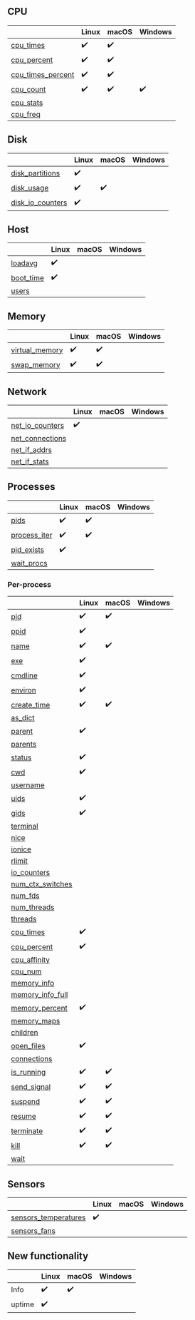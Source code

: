 ## CPU

|                                                                                        | Linux              | macOS              | Windows            |
|----------------------------------------------------------------------------------------|--------------------|--------------------|--------------------|
| [cpu_times](https://psutil.readthedocs.io/en/latest/#psutil.cpu_times)                 | :heavy_check_mark: | :heavy_check_mark: |                    |
| [cpu_percent](https://psutil.readthedocs.io/en/latest/#psutil.cpu_percent)             | :heavy_check_mark: | :heavy_check_mark: |                    |
| [cpu_times_percent](https://psutil.readthedocs.io/en/latest/#psutil.cpu_times_percent) | :heavy_check_mark: | :heavy_check_mark: |                    |
| [cpu_count](https://psutil.readthedocs.io/en/latest/#psutil.cpu_count)                 | :heavy_check_mark: | :heavy_check_mark: | :heavy_check_mark: |
| [cpu_stats](https://psutil.readthedocs.io/en/latest/#psutil.cpu_stats)                 |                    |                    |                    |
| [cpu_freq](https://psutil.readthedocs.io/en/latest/#psutil.cpu_freq)                   |                    |                    |                    |

## Disk

|                                                                                      | Linux              | macOS              | Windows |
|--------------------------------------------------------------------------------------|--------------------|--------------------|---------|
| [disk_partitions](https://psutil.readthedocs.io/en/latest/#psutil.disk_partitions)   | :heavy_check_mark: |                    |         |
| [disk_usage](https://psutil.readthedocs.io/en/latest/#psutil.disk_usage)             | :heavy_check_mark: | :heavy_check_mark: |         |
| [disk_io_counters](https://psutil.readthedocs.io/en/latest/#psutil.disk_io_counters) | :heavy_check_mark: |                    |         |

## Host

|                                                                                    | Linux              | macOS | Windows |
|------------------------------------------------------------------------------------|--------------------|-------|---------|
| [loadavg](https://psutil.readthedocs.io/en/latest/?badge=latest#psutil.getloadavg) | :heavy_check_mark: |       |         |
| [boot_time](https://psutil.readthedocs.io/en/latest/#psutil.boot_time)             | :heavy_check_mark: |       |         |
| [users](https://psutil.readthedocs.io/en/latest/#psutil.users)                     |                    |       |         |

## Memory

|                                                                                  | Linux              | macOS              | Windows |
|----------------------------------------------------------------------------------|--------------------|--------------------|---------|
| [virtual_memory](https://psutil.readthedocs.io/en/latest/#psutil.virtual_memory) | :heavy_check_mark: | :heavy_check_mark: |         |
| [swap_memory](https://psutil.readthedocs.io/en/latest/#psutil.swap_memory)       | :heavy_check_mark: | :heavy_check_mark: |         |

## Network

|                                                                                    | Linux              | macOS | Windows |
|------------------------------------------------------------------------------------|--------------------|-------|---------|
| [net_io_counters](https://psutil.readthedocs.io/en/latest/#psutil.net_io_counters) | :heavy_check_mark: |       |         |
| [net_connections](https://psutil.readthedocs.io/en/latest/#psutil.net_connections) |                    |       |         |
| [net_if_addrs](https://psutil.readthedocs.io/en/latest/#psutil.net_if_addrs)       |                    |       |         |
| [net_if_stats](https://psutil.readthedocs.io/en/latest/#psutil.net_if_stats)       |                    |       |         |

## Processes

|                                                                              | Linux              | macOS              | Windows |
|------------------------------------------------------------------------------|--------------------|--------------------|---------|
| [pids](https://psutil.readthedocs.io/en/latest/#psutil.pids)                 | :heavy_check_mark: | :heavy_check_mark: |         |
| [process_iter](https://psutil.readthedocs.io/en/latest/#psutil.process_iter) | :heavy_check_mark: | :heavy_check_mark: |         |
| [pid_exists](https://psutil.readthedocs.io/en/latest/#psutil.pid_exists)     | :heavy_check_mark: |                    |         |
| [wait_procs](https://psutil.readthedocs.io/en/latest/#psutil.wait_procs)     |                    |                    |         |

### Per-process

|                                                                                              | Linux              | macOS              | Windows |
|----------------------------------------------------------------------------------------------|--------------------|--------------------|---------|
| [pid](https://psutil.readthedocs.io/en/latest/#psutil.Process.pid)                           | :heavy_check_mark: | :heavy_check_mark: |         |
| [ppid](https://psutil.readthedocs.io/en/latest/#psutil.Process.ppid)                         | :heavy_check_mark: |                    |         |
| [name](https://psutil.readthedocs.io/en/latest/#psutil.Process.name)                         | :heavy_check_mark: | :heavy_check_mark: |         |
| [exe](https://psutil.readthedocs.io/en/latest/#psutil.Process.exe)                           | :heavy_check_mark: |                    |         |
| [cmdline](https://psutil.readthedocs.io/en/latest/#psutil.Process.cmdline)                   | :heavy_check_mark: |                    |         |
| [environ](https://psutil.readthedocs.io/en/latest/#psutil.Process.environ)                   | :heavy_check_mark: |                    |         |
| [create_time](https://psutil.readthedocs.io/en/latest/#psutil.Process.create_time)           | :heavy_check_mark: | :heavy_check_mark: |         |
| [as_dict](https://psutil.readthedocs.io/en/latest/#psutil.Process.as_dict)                   |                    |                    |         |
| [parent](https://psutil.readthedocs.io/en/latest/#psutil.Process.parent)                     | :heavy_check_mark: |                    |         |
| [parents](https://psutil.readthedocs.io/en/latest/#psutil.Process.parents)                   |                    |                    |         |
| [status](https://psutil.readthedocs.io/en/latest/#psutil.Process.status)                     | :heavy_check_mark: |                    |         |
| [cwd](https://psutil.readthedocs.io/en/latest/#psutil.Process.cwd)                           | :heavy_check_mark: |                    |         |
| [username](https://psutil.readthedocs.io/en/latest/#psutil.Process.username)                 |                    |                    |         |
| [uids](https://psutil.readthedocs.io/en/latest/#psutil.Process.uids)                         | :heavy_check_mark: |                    |         |
| [gids](https://psutil.readthedocs.io/en/latest/#psutil.Process.gids)                         | :heavy_check_mark: |                    |         |
| [terminal](https://psutil.readthedocs.io/en/latest/#psutil.Process.terminal)                 |                    |                    |         |
| [nice](https://psutil.readthedocs.io/en/latest/#psutil.Process.nice)                         |                    |                    |         |
| [ionice](https://psutil.readthedocs.io/en/latest/#psutil.Process.ionice)                     |                    |                    |         |
| [rlimit](https://psutil.readthedocs.io/en/latest/#psutil.Process.rlimit)                     |                    |                    |         |
| [io_counters](https://psutil.readthedocs.io/en/latest/#psutil.Process.io_counters)           |                    |                    |         |
| [num_ctx_switches](https://psutil.readthedocs.io/en/latest/#psutil.Process.num_ctx_switches) |                    |                    |         |
| [num_fds](https://psutil.readthedocs.io/en/latest/#psutil.Process.num_fds)                   |                    |                    |         |
| [num_threads](https://psutil.readthedocs.io/en/latest/#psutil.Process.num_threads)           |                    |                    |         |
| [threads](https://psutil.readthedocs.io/en/latest/#psutil.Process.threads)                   |                    |                    |         |
| [cpu_times](https://psutil.readthedocs.io/en/latest/#psutil.Process.cpu_times)               | :heavy_check_mark: |                    |         |
| [cpu_percent](https://psutil.readthedocs.io/en/latest/#psutil.Process.cpu_percent)           | :heavy_check_mark: |                    |         |
| [cpu_affinity](https://psutil.readthedocs.io/en/latest/#psutil.Process.cpu_affinity)         |                    |                    |         |
| [cpu_num](https://psutil.readthedocs.io/en/latest/#psutil.Process.cpu_num)                   |                    |                    |         |
| [memory_info](https://psutil.readthedocs.io/en/latest/#psutil.Process.memory_info)           |                    |                    |         |
| [memory_info_full](https://psutil.readthedocs.io/en/latest/#psutil.Process.memory_info_full) |                    |                    |         |
| [memory_percent](https://psutil.readthedocs.io/en/latest/#psutil.Process.memory_percent)     | :heavy_check_mark: |                    |         |
| [memory_maps](https://psutil.readthedocs.io/en/latest/#psutil.Process.memory_maps)           |                    |                    |         |
| [children](https://psutil.readthedocs.io/en/latest/#psutil.Process.children)                 |                    |                    |         |
| [open_files](https://psutil.readthedocs.io/en/latest/#psutil.Process.open_files)             | :heavy_check_mark: |                    |         |
| [connections](https://psutil.readthedocs.io/en/latest/#psutil.Process.connections)           |                    |                    |         |
| [is_running](https://psutil.readthedocs.io/en/latest/#psutil.Process.is_running)             | :heavy_check_mark: | :heavy_check_mark: |         |
| [send_signal](https://psutil.readthedocs.io/en/latest/#psutil.Process.send_signal)           | :heavy_check_mark: | :heavy_check_mark: |         |
| [suspend](https://psutil.readthedocs.io/en/latest/#psutil.Process.suspend)                   | :heavy_check_mark: | :heavy_check_mark: |         |
| [resume](https://psutil.readthedocs.io/en/latest/#psutil.Process.resume)                     | :heavy_check_mark: | :heavy_check_mark: |         |
| [terminate](https://psutil.readthedocs.io/en/latest/#psutil.Process.terminate)               | :heavy_check_mark: | :heavy_check_mark: |         |
| [kill](https://psutil.readthedocs.io/en/latest/#psutil.Process.kill)                         | :heavy_check_mark: | :heavy_check_mark: |         |
| [wait](https://psutil.readthedocs.io/en/latest/#psutil.Process.wait)                         |                    |                    |         |

## Sensors

|                                                                                              | Linux              | macOS | Windows |
|----------------------------------------------------------------------------------------------|--------------------|-------|---------|
| [sensors_temperatures](https://psutil.readthedocs.io/en/latest/#psutil.sensors_temperatures) | :heavy_check_mark: |       |         |
| [sensors_fans](https://psutil.readthedocs.io/en/latest/#psutil.sensors_fans)                 |                    |       |         |

## New functionality

|        | Linux              | macOS              | Windows |
|--------|--------------------|--------------------|---------|
| Info   | :heavy_check_mark: | :heavy_check_mark: |         |
| uptime | :heavy_check_mark: |                    |         |
